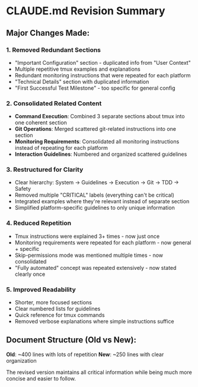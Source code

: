 # CLAUDE.md Revision Summary

## Major Changes Made:

### 1. **Removed Redundant Sections**
- "Important Configuration" section - duplicated info from "User Context"
- Multiple repetitive tmux examples and explanations
- Redundant monitoring instructions that were repeated for each platform
- "Technical Details" section with duplicated information
- "First Successful Test Milestone" - too specific for general config

### 2. **Consolidated Related Content**
- **Command Execution**: Combined 3 separate sections about tmux into one coherent section
- **Git Operations**: Merged scattered git-related instructions into one section
- **Monitoring Requirements**: Consolidated all monitoring instructions instead of repeating for each platform
- **Interaction Guidelines**: Numbered and organized scattered guidelines

### 3. **Restructured for Clarity**
- Clear hierarchy: System → Guidelines → Execution → Git → TDD → Safety
- Removed multiple "CRITICAL" labels (everything can't be critical)
- Integrated examples where they're relevant instead of separate section
- Simplified platform-specific guidelines to only unique information

### 4. **Reduced Repetition**
- Tmux instructions were explained 3+ times - now just once
- Monitoring requirements were repeated for each platform - now general + specific
- Skip-permissions mode was mentioned multiple times - now consolidated
- "Fully automated" concept was repeated extensively - now stated clearly once

### 5. **Improved Readability**
- Shorter, more focused sections
- Clear numbered lists for guidelines
- Quick reference for tmux commands
- Removed verbose explanations where simple instructions suffice

## Document Structure (Old vs New):

**Old**: ~400 lines with lots of repetition
**New**: ~250 lines with clear organization

The revised version maintains all critical information while being much more concise and easier to follow.